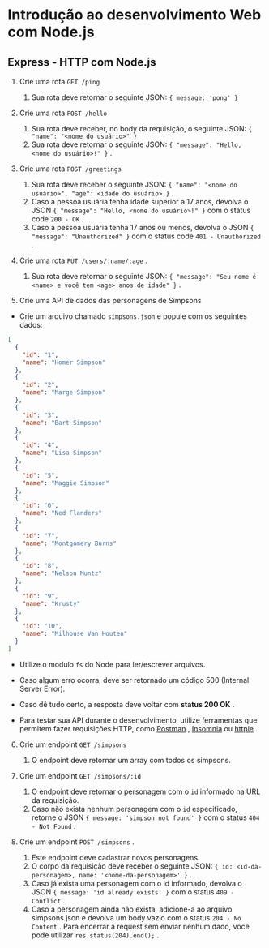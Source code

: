 # Introdução ao desenvolvimento Web com Node.js
## Express - HTTP com Node.js
1.  Crie uma rota  `GET /ping`
    
    1.  Sua rota deve retornar o seguinte JSON:  `{ message: 'pong' }`
2.  Crie uma rota  `POST /hello`
    
    1.  Sua rota deve receber, no body da requisição, o seguinte JSON:  `{ "name": "<nome do usuário>" }`
    2.  Sua rota deve retornar o seguinte JSON:  `{ "message": "Hello, <nome do usuário>!" }`  .
3.  Crie uma rota  `POST /greetings`
    
    1.  Sua rota deve receber o seguinte JSON:  `{ "name": "<nome do usuário>", "age": <idade do usuário> }`  .
    2.  Caso a pessoa usuária tenha idade superior a 17 anos, devolva o JSON  `{ "message": "Hello, <nome do usuário>!" }`  com o status code  `200 - OK`  .
    3.  Caso a pessoa usuária tenha 17 anos ou menos, devolva o JSON  `{ "message": "Unauthorized" }`  com o status code  `401 - Unauthorized`  .
4.  Crie uma rota  `PUT /users/:name/:age`  .
    
    1.  Sua rota deve retornar o seguinte JSON:  `{ "message": "Seu nome é <name> e você tem <age> anos de idade" }`  .
5.  Crie uma API de dados das personagens de Simpsons
    

-   Crie um arquivo chamado  `simpsons.json`  e popule com os seguintes dados:



```json
[
  {
    "id": "1",
    "name": "Homer Simpson"
  },
  {
    "id": "2",
    "name": "Marge Simpson"
  },
  {
    "id": "3",
    "name": "Bart Simpson"
  },
  {
    "id": "4",
    "name": "Lisa Simpson"
  },
  {
    "id": "5",
    "name": "Maggie Simpson"
  },
  {
    "id": "6",
    "name": "Ned Flanders"
  },
  {
    "id": "7",
    "name": "Montgomery Burns"
  },
  {
    "id": "8",
    "name": "Nelson Muntz"
  },
  {
    "id": "9",
    "name": "Krusty"
  },
  {
    "id": "10",
    "name": "Milhouse Van Houten"
  }
]
```

-   Utilize o modulo  `fs`  do Node para ler/escrever arquivos.
    
-   Caso algum erro ocorra, deve ser retornado um código 500 (Internal Server Error).
    
-   Caso dê tudo certo, a resposta deve voltar com  **status 200 OK** .
    
-   Para testar sua API durante o desenvolvimento, utilize ferramentas que permitem fazer requisições HTTP, como  [Postman](https://www.postman.com/) ,  [Insomnia](https://insomnia.rest/) ou  [httpie](https://httpie.io/) .
    

6.  Crie um endpoint  `GET /simpsons`
    
    1.  O endpoint deve retornar um array com todos os simpsons.
7.  Crie um endpoint  `GET /simpsons/:id`
    
    1.  O endpoint deve retornar o personagem com o  `id`  informado na URL da requisição.
    2.  Caso não exista nenhum personagem com o  `id`  especificado, retorne o JSON  `{ message: 'simpson not found' }`  com o status  `404 - Not Found`  .
8.  Crie um endpoint  `POST /simpsons`  .
    
    1.  Este endpoint deve cadastrar novos personagens.
    2.  O corpo da requisição deve receber o seguinte JSON:  `{ id: <id-da-personagem>, name: '<nome-da-personagem>' }`  .
    3.  Caso já exista uma personagem com o id informado, devolva o JSON  `{ message: 'id already exists' }`  com o status  `409 - Conflict`  .
    4.  Caso a personagem ainda não exista, adicione-a ao arquivo simpsons.json e devolva um body vazio com o status  `204 - No Content`  . Para encerrar a request sem enviar nenhum dado, você pode utilizar  `res.status(204).end();`  .